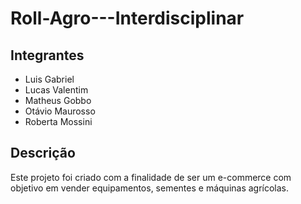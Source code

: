 # Roll-Agro---Interdisciplinar
## Integrantes
- Luis Gabriel
- Lucas Valentim
- Matheus Gobbo
- Otávio Maurosso
- Roberta Mossini

## Descrição
Este projeto foi criado com a finalidade de ser um e-commerce com objetivo em vender equipamentos, sementes e máquinas agrícolas.
